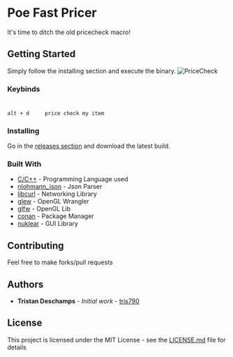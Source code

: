 # Poe Fast Pricer

It's time to ditch the old pricecheck macro!

## Getting Started

Simply follow the installing section and execute the binary.
![PriceCheck]()

### Keybinds

#

```
alt + d     price check my item
```

### Installing

Go in the [releases section](https://github.com/tris790/PoeFastPricer/releases) and download the latest build.

### Built With

- [C/C++](http://www.dropwizard.io/1.0.2/docs/) - Programming Language used
- [nlohmann_json](https://github.com/nlohmann/json) - Json Parser
- [libcurl](https://curl.haxx.se/libcurl/) - Networking Library
- [glew](http://glew.sourceforge.net/) - OpenGL Wrangler
- [glfw](https://www.glfw.org/) - OpenGL Lib
- [conan](https://curl.haxx.se/libcurl/) - Package Manager
- [nuklear](https://github.com/Immediate-Mode-UI/Nuklear) - GUI Library

## Contributing

Feel free to make forks/pull requests

## Authors

- **Tristan Deschamps** - _Initial work_ - [tris790](https://github.com/tris790)

## License

This project is licensed under the MIT License - see the [LICENSE.md](LICENSE.md) file for details
